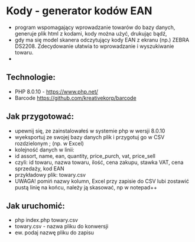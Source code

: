 # Kody - generator kodów EAN
* program wspomagający wprowadzanie towarów do bazy danych, generuje plik html z kodami, kody można użyć, drukując bądź, 
* gdy ma się model skanera odczytujący kody EAN z ekranu (np.) ZEBRA DS2208. Zdecydowanie ułatwia to wprowadzanie i wyszukiwanie towaru.
* 

## Technologie:
* PHP 8.0.10 - https://www.php.net/
* Barcode https://github.com/kreativekorp/barcode

## Jak przygotować: 
* upewnij się, ze zainstalowałeś w systemie php w wersji 8.0.10
* wyeksportuj ze swojej bazy danych plik i przygotuj go w CSV  rozdzielonym ; (np. w Excel)
* kolejność danych w linii:
* id assort, name, ean, quantity, price_purch,  vat, price_sell
* czyli: id towaru, nazwa towaru, ilość, cena zakupu, stawka VAT, cena sprzedaży, kod EAN
* przykładowy plik: towary.csv
* UWAGA! pomiń nazwy kolumn, Excel przy zapisie do CSV lubi zostawić pustą linię na końcu, należy ją skasować, np w notepad++

## Jak uruchomić:
* php index.php towary.csv
* towary.csv - nazwa pliku do konwersji
* ew. podaj nazwę pliku do zapisu
